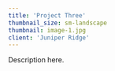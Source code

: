 ```yaml
---
title: 'Project Three'
thumbnail_size: sm-landscape
thumbnail: image-1.jpg
client: 'Juniper Ridge'
---
```


Description here.
